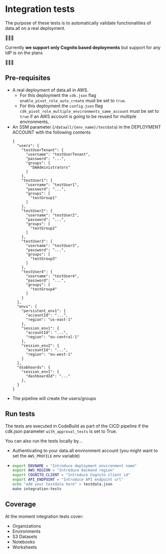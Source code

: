 # Integration tests

The purpose of these tests is to automatically validate functionalities of data.all on a real deployment.

🚨🚨🚨

Currently **we support only Cognito based deployments** but support for any IdP is on the plans

🚨🚨🚨

## Pre-requisites

- A real deployment of data.all in AWS. 
     - For this deployment the `cdk.json` flag `enable_pivot_role_auto_create` must be set to `true`.
     - For this deployment the `config.json` flag `cdk_pivot_role_multiple_environments_same_account` must be set to `true` if an AWS account is going to be reused for multiple environments,
- An SSM parameter (`/dataall/{env_name}/testdata`) in the DEPLOYMENT ACCOUNT with the following contents
    ```
    {
      "users": {
        "testUserTenant": {
          "username": "testUserTenant",
          "password": "...",
          "groups": [
            "DAAdministrators"
          ]
        },
        "testUser1": {
          "username": "testUser1",
          "password": "...",
          "groups": [
            "testGroup1"
          ]
        },
        "testUser2": {
          "username": "testUser2",
          "password": "...",
          "groups": [
            "testGroup2"
          ]
        },
        "testUser3": {
          "username": "testUser3",
          "password": "...",
          "groups": [
            "testGroup3"
          ]
        },
        "testUser4": {
          "username": "testUser4",
          "password": "...",
          "groups": [
            "testGroup4"
          ]
        }
      },
      "envs": {
        "persistent_env1": {
          "accountId": "...",
          "region": "us-east-1"
        },
        "session_env1": {
          "accountId": "...",
          "region": "eu-central-1"
        },
        "session_env2": {
          "accountId": "...",
          "region": "eu-west-1"
        }
      },
      "dsabhoards": {
        "session_env1": {
          "dashboardId": "..."
        },
      }
    }
    ```
- The pipeline will create the users/groups

## Run tests

The tests are executed in CodeBuild as part of the CICD pipeline if the cdk.json parameter `with_approval_tests` is set
to True.

You can also run the tests locally by...

* Authenticating to your data.all environment account (you might want to set the `AWS_PROFILE` env variable)

* ```bash
  export ENVNAME = "Introduce deployment environment name"
  export AWS_REGION = "Introduce backend region"
  export COGNITO_CLIENT = "Introduce Cognito client id"
  export API_ENDPOINT = "Introduce API endpoint url"
  echo "add your testdata here" > testdata.json 
  make integration-tests
  ```

## Coverage

At the moment integration tests cover:
- Organizations
- Environments
- S3 Datasets
- Notebooks
- Worksheets